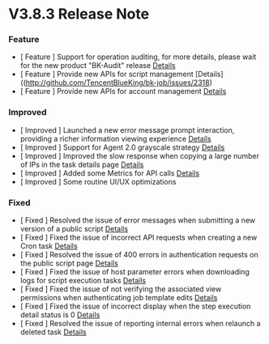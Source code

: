 # V3.8.3 Release Note



### Feature
- [ Feature ] Support for operation auditing, for more details, please wait for the new product "BK-Audit" release  [Details](http://github.com/TencentBlueKing/bk-job/issues/1765)
- [ Feature ] Provide new APIs for script management [Details]((http://github.com/TencentBlueKing/bk-job/issues/2318)
- [ Feature ] Provide new APIs for account management [Details](http://github.com/TencentBlueKing/bk-job/issues/2472)


### Improved
- [ Improved ] Launched a new error message prompt interaction, providing a richer information viewing experience [Details](http://github.com/TencentBlueKing/bk-job/issues/2372)
- [ Improved ] Support for Agent 2.0 grayscale strategy [Details](http://github.com/TencentBlueKing/bk-job/issues/2461)
- [ Improved ] Improved the slow response when copying a large number of IPs in the task details page [Details](http://github.com/TencentBlueKing/bk-job/issues/2259)
- [ Improved ] Added some Metrics for API calls [Details](http://github.com/TencentBlueKing/bk-job/issues/2426)
- [ Improved ] Some routine UI/UX optimizations


### Fixed
- [ Fixed ] Resolved the issue of error messages when submitting a new version of a public script [Details](http://github.com/TencentBlueKing/bk-job/issues/1396)
- [ Fixed ] Fixed the issue of incorrect API requests when creating a new Cron task [Details](http://github.com/TencentBlueKing/bk-job/issues/2489)
- [ Fixed ] Resolved the issue of 400 errors in authentication requests on the public script page [Details](http://github.com/TencentBlueKing/bk-job/issues/2483)
- [ Fixed ] Fixed the issue of host parameter errors when downloading logs for script execution tasks [Details](http://github.com/TencentBlueKing/bk-job/issues/2452)
- [ Fixed ] Fixed the issue of not verifying the associated view permissions when authenticating job template edits [Details](http://github.com/TencentBlueKing/bk-job/issues/2111)
- [ Fixed ] Fixed the issue of incorrect display when the step execution detail status is 0 [Details](http://github.com/TencentBlueKing/bk-job/issues/2437)
- [ Fixed ] Resolved the issue of reporting internal errors when relaunch a deleted task [Details](http://github.com/TencentBlueKing/bk-job/issues/2291)